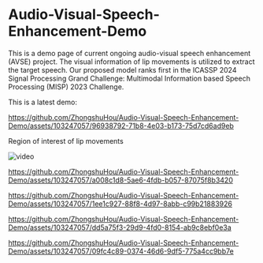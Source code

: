 # Audio-Visual-Speech-Enhancement-Demo
This is a demo page of current ongoing audio-visual speech enhancement (AVSE) project. The visual information of lip movements is utilized to extract the target speech. Our proposed model ranks first in the ICASSP 2024 Signal Processing Grand Challenge: Multimodal Information based Speech Processing (MISP) 2023 Challenge.

This is a latest demo:

https://github.com/ZhongshuHou/Audio-Visual-Speech-Enhancement-Demo/assets/103247057/96938792-71b8-4e03-b173-75d7cd6ad9eb


Region of interest of lip movements

![video](https://github.com/ZhongshuHou/Audio-Visual-Speech-Enhancement-Demo/assets/103247057/93ce5ffc-7352-44f8-9f15-7b95b02bd5c8)

https://github.com/ZhongshuHou/Audio-Visual-Speech-Enhancement-Demo/assets/103247057/a008c1d8-5ae6-4fdb-b057-87075f8b3420

https://github.com/ZhongshuHou/Audio-Visual-Speech-Enhancement-Demo/assets/103247057/1ee1c927-88f8-4d97-8abb-c99b21883926

https://github.com/ZhongshuHou/Audio-Visual-Speech-Enhancement-Demo/assets/103247057/dd5a75f3-29d9-4fd0-8154-ab9c8ebf0e3a

https://github.com/ZhongshuHou/Audio-Visual-Speech-Enhancement-Demo/assets/103247057/09fc4c89-0374-46d6-9df5-775a4cc9bb7e

